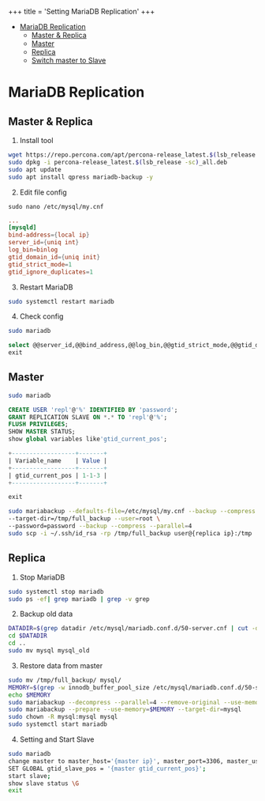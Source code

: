 +++ 
title = 'Setting MariaDB Replication' 
+++
- [MariaDB Replication](#mariadb-replication)
  - [Master \& Replica](#master--replica)
  - [Master](#master)
  - [Replica](#replica)
  - [Switch master to Slave](#switch-master-to-slave)

# MariaDB Replication

## Master & Replica
1. Install tool
```sh
wget https://repo.percona.com/apt/percona-release_latest.$(lsb_release -sc)_all.deb
sudo dpkg -i percona-release_latest.$(lsb_release -sc)_all.deb
sudo apt update
sudo apt install qpress mariadb-backup -y
```
2. Edit file config
```ssh
sudo nano /etc/mysql/my.cnf
```
```cnf
...
[mysqld]
bind-address={local ip}
server_id={uniq int}
log_bin=binlog
gtid_domain_id={uniq init}
gtid_strict_mode=1
gtid_ignore_duplicates=1
```
3. Restart MariaDB
```sh
sudo systemctl restart mariadb

```

4. Check config
```sh
sudo mariadb
```
```sql
select @@server_id,@@bind_address,@@log_bin,@@gtid_strict_mode,@@gtid_domain_id;
exit
```

## Master
```sh
sudo mariadb
```
```sql
CREATE USER 'repl'@'%' IDENTIFIED BY 'password';
GRANT REPLICATION SLAVE ON *.* TO 'repl'@'%';
FLUSH PRIVILEGES;
SHOW MASTER STATUS;
show global variables like'gtid_current_pos';

+------------------+-------+
| Variable_name    | Value |
+------------------+-------+
| gtid_current_pos | 1-1-3 |
+------------------+-------+

exit
```
```sh
sudo mariabackup --defaults-file=/etc/mysql/my.cnf --backup --compress \
--target-dir=/tmp/full_backup --user=root \
--password=password --backup --compress --parallel=4
sudo scp -i ~/.ssh/id_rsa -rp /tmp/full_backup user@{replica ip}:/tmp
```

## Replica
1. Stop MariaDB
```sh
sudo systemctl stop mariadb
sudo ps -ef| grep mariadb | grep -v grep
```
2. Backup old data
```sh
DATADIR=$(grep datadir /etc/mysql/mariadb.conf.d/50-server.cnf | cut -d'=' -f2)
cd $DATADIR
cd ..
sudo mv mysql mysql_old
```

3. Restore data from master
```sh
sudo mv /tmp/full_backup/ mysql/
MEMORY=$(grep -w innodb_buffer_pool_size /etc/mysql/mariadb.conf.d/50-server.cnf | grep -v "http" | cut -d'=' -f2 | cut -d' ' -f2)
echo $MEMORY
sudo mariabackup --decompress --parallel=4 --remove-original --use-memory=$MEMORY --target-dir=mysql
sudo mariabackup --prepare --use-memory=$MEMORY --target-dir=mysql
sudo chown -R mysql:mysql mysql
sudo systemctl start mariadb
```

4. Setting and Start Slave
```sh
sudo mariadb
change master to master_host='{master ip}', master_port=3306, master_user='repl', master_password='password', master_connect_retry=10, master_use_gtid=slave_pos;
SET GLOBAL gtid_slave_pos = '{master gtid_current_pos}';
start slave;
show slave status \G
exit
```
